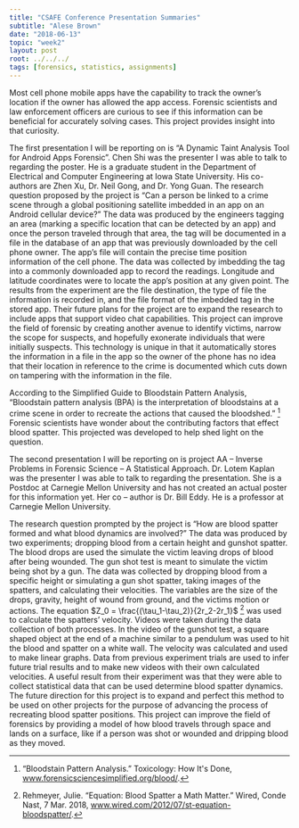 ```yaml
---
title: "CSAFE Conference Presentation Summaries"
subtitle: "Alese Brown"
date: "2018-06-13"
topic: "week2"
layout: post
root: ../../../
tags: [forensics, statistics, assignments]
---
```


  Most cell phone mobile apps have the capability to track the owner’s location if the owner has allowed the app access. Forensic scientists and law enforcement officers are curious to see if this information can be beneficial for accurately solving cases. This project provides insight into that curiosity.

  The first presentation I will be reporting on is “A Dynamic Taint Analysis Tool for Android Apps Forensic”. Chen Shi was the presenter I was able to talk to regarding the poster. He is a graduate student in the Department of Electrical and Computer Engineering at Iowa State University. His co-authors are Zhen Xu, Dr. Neil Gong, and Dr. Yong Guan. The research question proposed by the project is “Can a person be linked to a crime scene through a global positioning satellite imbedded in an app on an Android cellular device?” The data was produced by the engineers tagging an area (marking a specific location that can be detected by an app) and once the person traveled through that area, the tag will be documented in a file in the database of an app that was previously downloaded by the cell phone owner. The app’s file will contain the precise time position information of the cell phone. The data was collected by imbedding the tag into a commonly downloaded app to record the readings. Longitude and latitude coordinates were to locate the app’s position at any given point. The results from the experiment are the file destination, the type of file the information is recorded in, and the file format of the imbedded tag in the stored app. Their future plans for the project are to expand the research to include apps that support video chat capabilities. This project can improve the field of forensic by creating another avenue to identify victims, narrow the scope for suspects, and hopefully exonerate individuals that were initially suspects. This technology is unique in that it automatically stores the information in a file in the app so the owner of the phone has no idea that their location in reference to the crime is documented which cuts down on tampering with the information in the file.
  
  According to the Simplified Guide to Bloodstain Pattern Analysis, “Bloodstain pattern analysis (BPA) is the interpretation of bloodstains at a crime scene in order to recreate the actions that caused the bloodshed.” [^1] Forensic scientists have wonder about the contributing factors that effect blood spatter. This projected was developed to help shed light on the question.
  
  The second presentation I will be reporting on is project AA – Inverse Problems in Forensic Science – A Statistical Approach. Dr. Lotem Kaplan was the presenter I was able to talk to regarding the presentation. She is a Postdoc at Carnegie Mellon University and has not created an actual poster for this information yet. Her co – author is Dr. Bill Eddy. He is a professor at Carnegie Mellon University.
  
  The research question prompted by the project is “How are blood spatter formed and what blood dynamics are involved?” The data was produced by two experiments; dropping blood from a certain height and gunshot spatter. The blood drops are used the simulate the victim leaving drops of blood after being wounded. The gun shot test is meant to simulate the victim being shot by a gun. The data was collected by dropping blood from a specific height or simulating a gun shot spatter, taking images of the spatters, and calculating their velocities. The variables are the size of the drops, gravity, height of wound from ground, and the victims motion or actions. The equation $Z_0 = \frac{(\tau_1-\tau_2)}{2r_2-2r_1}$ [^2] was used to calculate the spatters’ velocity. Videos were taken during the data collection of both processes. In the video of the gunshot test, a square shaped object at the end of a machine similar to a pendulum was used to hit the blood and spatter on a white wall. The velocity was calculated and used to make linear graphs. Data from previous experiment trials are used to infer future trial results and to make new videos with their own calculated velocities. A useful result from their experiment was that they were able to collect statistical data that can be used determine blood spatter dynamics. The future direction for this project is to expand and perfect this method to be used on other projects for the purpose of advancing the process of recreating blood spatter positions. This project can improve the field of forensics by providing a model of how blood travels through space and lands on a surface, like if a person was shot or wounded and dripping blood as they moved.

[^1]: “Bloodstain Pattern Analysis.” Toxicology: How It's Done, 
www.forensicsciencesimplified.org/blood/.

[^2]: Rehmeyer, Julie. “Equation: Blood Spatter a Math Matter.” Wired, Conde Nast, 7 Mar. 2018, www.wired.com/2012/07/st-equation-bloodspatter/.
